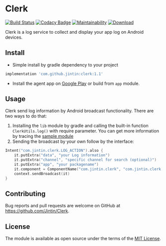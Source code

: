 # Clerk

[![Build Status](https://travis-ci.org/Jintin/Clerk.svg?branch=master)](https://travis-ci.org/Jintin/Clerk)
[![Codacy Badge](https://api.codacy.com/project/badge/Grade/60b7174503e047ae82202081ada2d9ee)](https://app.codacy.com/app/Jintin/Clerk?utm_source=github.com&utm_medium=referral&utm_content=Jintin/Clerk&utm_campaign=Badge_Grade_Dashboard)
[![Maintainability](https://api.codeclimate.com/v1/badges/ebee76105bbc0c162fd1/maintainability)](https://codeclimate.com/github/Jintin/Clerk/maintainability)
[![Download](https://api.bintray.com/packages/jintin/maven/Clerk/images/download.svg) ](https://bintray.com/jintin/maven/Clerk/_latestVersion)

Clerk is a log service to collect and display your app log on Android devices.

## Install

* Simple install by gradle dependency to your project
```groovy
implementation 'com.github.jintin:clerk:1.1'
```
* Install the agent app on [Google Play](https://play.google.com/store/apps/details?id=com.jintin.clerk) or build from `app` module.

## Usage

Clerk send log information by Android broadcast functionality. There are two ways to do that:

1. Installing the `lib` module by gradle and calling the built-in function `ClerkUtils.log()` with require parameter. You can get more information by tracing the [sample module](https://github.com/Jintin/Clerk/tree/master/sample)
2. Sending the broadcast by your own follow by the interface:
```kotlin
Intent("com.jintin.clerk.LOG_ACTION").also {
    it.putExtra("data", "your Log information")
    it.putExtra("channel", "specific channel for search (optional)")
    it.putExtra("app", "your packagename")
    it.component = ComponentName("com.jintin.clerk", "com.jintin.clerk.app.LogReceiver")
    context.sendBroadcast(it)
}
```

## Contributing

Bug reports and pull requests are welcome on GitHub at <https://github.com/Jintin/Clerk>.

## License

The module is available as open source under the terms of the [MIT License](http://opensource.org/licenses/MIT).
